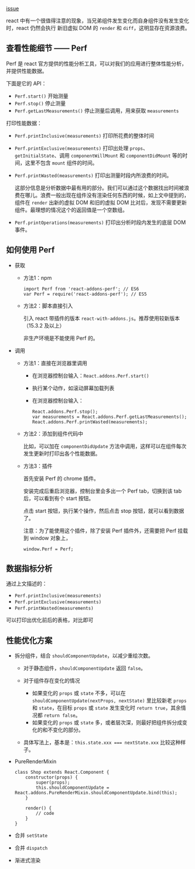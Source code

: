 [issue](https://github.com/hoperyy/blog/issues/21)

react 中有一个很值得注意的现象，当兄弟组件发生变化而自身组件没有发生变化时，react 仍然会执行 新旧虚拟 DOM 的 `render` 和 `diff`，这明显存在资源浪费。

## 查看性能细节 —— Perf

Perf 是 react 官方提供的性能分析工具，可以对我们的应用进行整体性能分析，并提供性能数据。

下面是它的 API：

+	`Perf.start()` 开始测量
+	`Perf.stop()` 停止测量
+	`Perf.getLastMeasurements()` 停止测量后调用，用来获取 `measurements`

打印性能数据：

+	`Perf.printInclusive(measurements)` 打印所花费的整体时间
+	`Perf.printExclusive(measurements)` 打印出处理 `props`、`getInitialState`、调用 `componentWillMount` 和 `componentDidMount` 等的时间，这里不包含 `mount` 组件的时间。
+	`Perf.printWasted(measurements)` 打印出测量时段内所浪费的时间。

	这部分信息是分析数据中最有用的部分。我们可以通过这个数据找出时间被浪费在哪儿。浪费一般出现在组件没有渲染任何东西的时候，如上文中提到的，组件在 `render` 出新的虚拟 DOM 和旧的虚拟 DOM 比对后，发现不需要更新组件。最理想的情况这个的返回值是一个空数组。

+	`Perf.printOperations(measurements)` 打印出分析时段内发生的底层 DOM 事件。

## 如何使用 Perf

+	获取
	+	方法1：npm

		```
		import Perf from 'react-addons-perf'; // ES6
		var Perf = require('react-addons-perf'); // ES5
		```

	+	方法2：脚本直接引入

		引入 react 带插件的版本 `react-with-addons.js`。推荐使用较新版本（15.3.2 及以上）

		非生产环境是不能使用 Perf 的。

+	调用

	+	方法1：直接在浏览器里调用

		+	在浏览器控制台输入：`React.addons.Perf.start()`
		+	执行某个动作，如滚动屏幕加载列表
		+	在浏览器控制台输入：

			```
			React.addons.Perf.stop();
			var measurements = React.addons.Perf.getLastMeasurements();
			React.addons.Perf.printWasted(measurements);
			```

	+	方法2：添加到组件代码中

		比如，可以加在 `componentDidUpdate` 方法中调用，这样可以在组件每次发生更新时打印出各个性能数据。

	+	方法3：插件

		首先安装 Perf 的 chrome 插件。

		安装完成后重启浏览器，控制台里会多出一个 Perf tab，切换到该 tab 后，可以看到有个 start 按钮。

		点击 start 按钮，执行某个操作，然后点击 stop 按钮，就可以看到数据了。

		注意：为了能使用这个插件，除了安装 Perf 插件外，还需要把 Perf 挂载到 window 对象上，

		```
		window.Perf = Perf;
		```

## 数据指标分析

通过上文描述的：

+	`Perf.printInclusive(measurements)`
+	`Perf.printExclusive(measurements)` 
+	`Perf.printWasted(measurements)` 

可以打印出优化前后的表格，对比即可

## 性能优化方案

+	拆分组件，结合 `shouldComponentUpdate`，以减少重绘次数。
	
	+	对于静态组件，`shouldComponentUpdate` 返回 `false`。

	+	对于组件存在变化的情况

		+	如果变化的 `props` 或 `state` 不多，可以在 `shouldComponentUpdate(nextProps, nextState)` 里比较新老 `props` 和 `state`，在目标 `props` 或 `state` 发生变化时 `return true`，其余情况都 `return false`。
		+	如果变化的 `props` 或 `state` 多，或者层次深，则最好把组件拆分成变化的和不变化的部分。

	+	具体写法上，基本是：`this.state.xxx === nextState.xxx` 比较这种样子。

+	PureRenderMixin
	
	```
	class Shop extends React.Component {
		constructor(props) {
			super(props);
			this.shouldComponentUpdate = React.addons.PureRenderMixin.shouldComponentUpdate.bind(this);
		}

		render() {
			// code
		}
	}
	```

+	合并 `setState`
+	合并 `dispatch`
+	渐进式渲染

